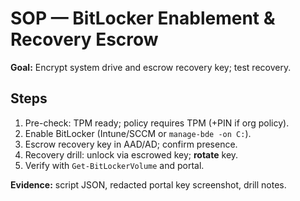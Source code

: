 # SOP — BitLocker Enablement & Recovery Escrow

**Goal:** Encrypt system drive and escrow recovery key; test recovery.

## Steps
1) Pre-check: TPM ready; policy requires TPM (+PIN if org policy).
2) Enable BitLocker (Intune/SCCM or `manage-bde -on C:`).
3) Escrow recovery key in AAD/AD; confirm presence.
4) Recovery drill: unlock via escrowed key; **rotate** key.
5) Verify with `Get-BitLockerVolume` and portal.

**Evidence:** script JSON, redacted portal key screenshot, drill notes.
